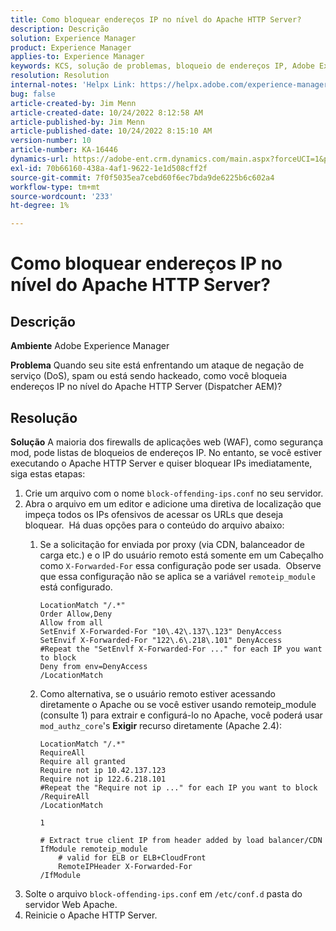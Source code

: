 ```yaml
---
title: Como bloquear endereços IP no nível do Apache HTTP Server?
description: Descrição
solution: Experience Manager
product: Experience Manager
applies-to: Experience Manager
keywords: KCS, solução de problemas, bloqueio de endereços IP, Adobe Experience Manager, AEM, nível do Apache HTTP Server
resolution: Resolution
internal-notes: 'Helpx Link: https://helpx.adobe.com/experience-manager/kb/block-ips-apache-http-server.html#remoteip_module'
bug: false
article-created-by: Jim Menn
article-created-date: 10/24/2022 8:12:58 AM
article-published-by: Jim Menn
article-published-date: 10/24/2022 8:15:10 AM
version-number: 10
article-number: KA-16446
dynamics-url: https://adobe-ent.crm.dynamics.com/main.aspx?forceUCI=1&pagetype=entityrecord&etn=knowledgearticle&id=3e9f6ba7-7353-ed11-bba2-6045bd0065f9
exl-id: 70b66160-438a-4af1-9622-1e1d508cff2f
source-git-commit: 7f0f5035ea7cebd60f6ec7bda9de6225b6c602a4
workflow-type: tm+mt
source-wordcount: '233'
ht-degree: 1%

---
```


# Como bloquear endereços IP no nível do Apache HTTP Server?

## Descrição


<b>Ambiente</b>
Adobe Experience Manager

<b>Problema</b>
Quando seu site está enfrentando um ataque de negação de serviço (DoS), spam ou está sendo hackeado, como você bloqueia endereços IP no nível do Apache HTTP Server (Dispatcher AEM)?


## Resolução


<b>Solução</b>
A maioria dos firewalls de aplicações web (WAF), como segurança mod, pode listas de bloqueios de endereços IP.
No entanto, se você estiver executando o Apache HTTP Server e quiser bloquear IPs imediatamente, siga estas etapas:

1. Crie um arquivo com o nome `block-offending-ips.conf` no seu servidor.
2. Abra o arquivo em um editor e adicione uma diretiva de localização que impeça todos os IPs ofensivos de acessar os URLs que deseja bloquear.  Há duas opções para o conteúdo do arquivo abaixo:
   1. Se a solicitação for enviada por proxy (via CDN, balanceador de carga etc.) e o IP do usuário remoto está somente em um Cabeçalho como `X-Forwarded-For` essa configuração pode ser usada.  Observe que essa configuração não se aplica se a variável `remoteip_module` está configurado.  <br>

      ```
      LocationMatch "/.*"
      Order Allow,Deny
      Allow from all
      SetEnvif X-Forwarded-For "10\.42\.137\.123" DenyAccess
      SetEnvif X-Forwarded-For "122\.6\.218\.101" DenyAccess
      #Repeat the "SetEnvlf X-Forwarded-For ..." for each IP you want to block
      Deny from env=DenyAccess
      /LocationMatch
      ```
   2. Como alternativa, se o usuário remoto estiver acessando diretamente o Apache ou se você estiver usando remoteip_module (consulte 1) para extrair e configurá-lo no Apache, você poderá usar `mod_authz_core`&#39;s <b>Exigir</b> recurso diretamente (Apache 2.4):

      ```
      LocationMatch "/.*"
      RequireAll
      Require all granted
      Require not ip 10.42.137.123
      Require not ip 122.6.218.101
      #Repeat the "Require not ip ..." for each IP you want to block
      /RequireAll
      /LocationMatch
      ```

      `1`


      ```
      # Extract true client IP from header added by load balancer/CDN
      IfModule remoteip_module
          # valid for ELB or ELB+CloudFront
          RemoteIPHeader X-Forwarded-For
      /IfModule
      ```
3. Solte o arquivo `block-offending-ips.conf` em `/etc/conf.d` pasta do servidor Web Apache.
4. Reinicie o Apache HTTP Server.
